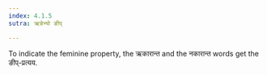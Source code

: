 ```yaml
---
index: 4.1.5
sutra: ऋन्नेभ्यो ङीप्

---
```

To indicate the feminine property, the ऋकारान्त and the नकारान्त words get the ङीप्-प्रत्यय.

